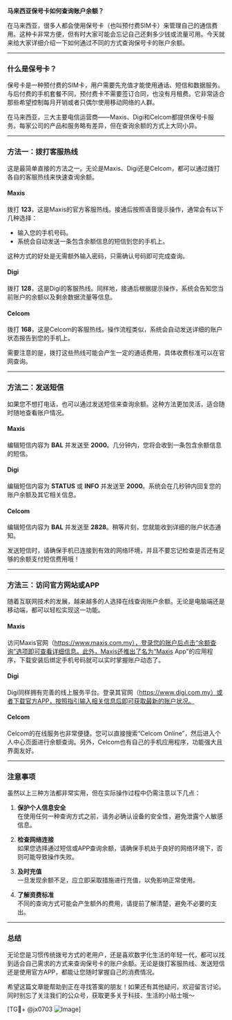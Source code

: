 **马来西亚保号卡如何查询账户余额？**

在马来西亚，很多人都会使用保号卡（也叫预付费SIM卡）来管理自己的通信费用。这种卡非常方便，但有时大家可能会忘记自己还剩多少钱或流量可用。今天就来给大家详细介绍一下如何通过不同的方式查询保号卡的账户余额。

---

### **什么是保号卡？**

保号卡是一种预付费的SIM卡，用户需要先充值才能使用通话、短信和数据服务。与后付费的手机套餐不同，预付费卡不需要签订合同，也没有月租费。它非常适合那些希望控制每月开销或者只偶尔使用移动网络的人群。

在马来西亚，三大主要电信运营商——Maxis、Digi和Celcom都提供保号卡服务。每家公司的产品和服务略有差异，但在查询余额的方式上大同小异。

---

### **方法一：拨打客服热线**

这是最简单直接的方法之一。无论是Maxis、Digi还是Celcom，都可以通过拨打各自的客服热线来快速查询余额。

#### **Maxis**
拨打 **123**，这是Maxis的官方客服热线。接通后按照语音提示操作，通常会有以下几种选择：
- 输入您的手机号码。
- 系统会自动发送一条包含余额信息的短信到您的手机上。

这种方式的好处是无需额外输入密码，只需确认号码即可完成查询。

#### **Digi**
拨打 **128**，这是Digi的客服热线。同样地，接通后根据提示操作，系统会告知您当前账户的余额以及剩余数据流量等信息。

#### **Celcom**
拨打 **168**，这是Celcom的客服热线。操作流程类似，系统会自动发送详细的账户状态报告到您的手机上。

需要注意的是，拨打这些热线可能会产生一定的通话费用，具体收费标准可以在官网查询。

---

### **方法二：发送短信**

如果您不想打电话，也可以通过发送短信来查询余额。这种方法更加灵活，适合随时随地查看账户情况。

#### **Maxis**
编辑短信内容为 **BAL** 并发送至 **2000**。几分钟内，您将会收到一条包含余额信息的短信。

#### **Digi**
编辑短信内容为 **STATUS** 或 **INFO** 并发送至 **2000**。系统会在几秒钟内回复您的账户余额及其它相关信息。

#### **Celcom**
编辑短信内容为 **BAL** 并发送至 **2828**。稍等片刻，您就能收到详细的账户状态通知。

发送短信时，请确保手机已连接到有效的网络环境，并且不要忘记检查是否还有足够的余额支付短信费用哦！

---

### **方法三：访问官方网站或APP**

随着互联网技术的发展，越来越多的人选择在线查询账户余额。无论是电脑端还是移动端，都可以轻松实现这一功能。

#### **Maxis**
访问Maxis官网（https://www.maxis.com.my），登录您的账户后点击“余额查询”选项即可查看详细信息。此外，Maxis还推出了名为“Maxis App”的应用程序，下载安装后绑定手机号码就可以实时掌握账户动态了。

#### **Digi**
Digi同样拥有完善的线上服务平台。登录其官网（https://www.digi.com.my）或者下载官方APP，按照指引输入相关信息后即可获取最新的账户状况。

#### **Celcom**
Celcom的在线服务也非常便捷。您可以直接搜索“Celcom Online”，然后进入个人中心页面进行余额查询。另外，Celcom也有自己的手机应用程序，功能强大且界面友好。

---

### **注意事项**

虽然以上三种方法都非常实用，但在实际操作过程中仍需注意以下几点：

1. **保护个人信息安全**  
   在使用任何一种查询方式之前，请务必确认设备的安全性，避免泄露个人敏感信息。

2. **检查网络连接**  
   如果您选择通过短信或APP查询余额，请确保手机处于良好的网络环境下，否则可能导致操作失败。

3. **及时充值**  
   一旦发现余额不足，应立即采取措施进行充值，以免影响正常使用。

4. **了解资费标准**  
   不同的查询方式可能会产生额外的费用，请提前了解清楚，避免不必要的支出。

---

### **总结**

无论您是习惯传统拨号方式的老用户，还是喜欢数字化生活的年轻一代，都可以找到适合自己需求的方式来查询保号卡的账户余额。无论是拨打客服热线、发送短信还是使用官方APP，都能让您随时掌握自己的消费情况。

希望这篇文章能帮助到正在寻找答案的朋友！如果还有其他疑问，欢迎留言讨论。同时别忘了关注我们的公众号，获取更多关于科技、生活的小贴士哦～

[TG💪+ @jx0703 ![Image](https://github.com/user-attachments/assets/dbca1d08-cadb-493c-b0ec-ad6f7a83f270)]